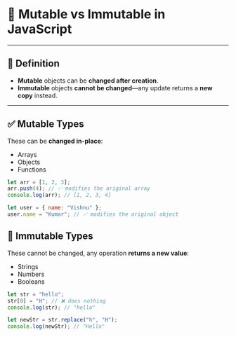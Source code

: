 # 🔁 Mutable vs Immutable in JavaScript

---

## 🧠 Definition

- **Mutable** objects can be **changed after creation**.
- **Immutable** objects **cannot be changed**—any update returns a **new copy** instead.

---

## ✅ Mutable Types

These can be **changed in-place**:

- Arrays
- Objects
- Functions

```js
let arr = [1, 2, 3];
arr.push(4); // ✅ modifies the original array
console.log(arr); // [1, 2, 3, 4]

let user = { name: "Vishnu" };
user.name = "Kumar"; // ✅ modifies the original object

```


## 🚫 Immutable Types

These cannot be changed, any operation **returns a new value**:
- Strings
- Numbers
- Booleans

```js
let str = "hello";
str[0] = "H"; // ❌ does nothing
console.log(str); // "hello"

let newStr = str.replace("h", "H");
console.log(newStr); // "Hello"


```